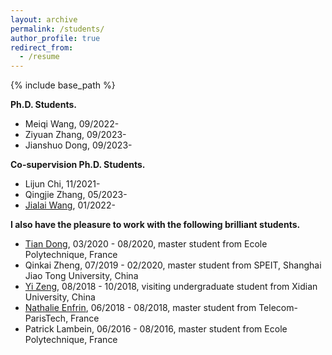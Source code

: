 ```yaml
---
layout: archive
permalink: /students/
author_profile: true
redirect_from:
  - /resume
---
```


{% include base_path %}

**Ph.D. Students.**

* Meiqi Wang, 09/2022-
* Ziyuan Zhang, 09/2023-
* Jianshuo Dong, 09/2023-

**Co-supervision Ph.D. Students.**

* Lijun Chi, 11/2021-
* Qingjie Zhang, 05/2023-
* [Jialai Wang](https://netsec.ccert.edu.cn/people/wjl19), 01/2022-

**I also have the pleasure to work with the following brilliant students.**

* [Tian Dong](https://chichidd.github.io/), 03/2020 - 08/2020, master student from Ecole Polytechnique, France 
* Qinkai Zheng, 07/2019 - 02/2020, master student from SPEIT, Shanghai Jiao Tong University, China 
* [Yi Zeng](https://yizeng623.github.io/), 08/2018 - 10/2018, visiting undergraduate student from Xidian University, China 
* [Nathalie Enfrin](https://www.linkedin.com/in/nathalie-enfrin-b47b1b152/?originalSubdomain=fr), 06/2018 - 08/2018, master student from Telecom-ParisTech, France 
* Patrick Lambein, 06/2016 - 08/2016, master student from Ecole Polytechnique, France


